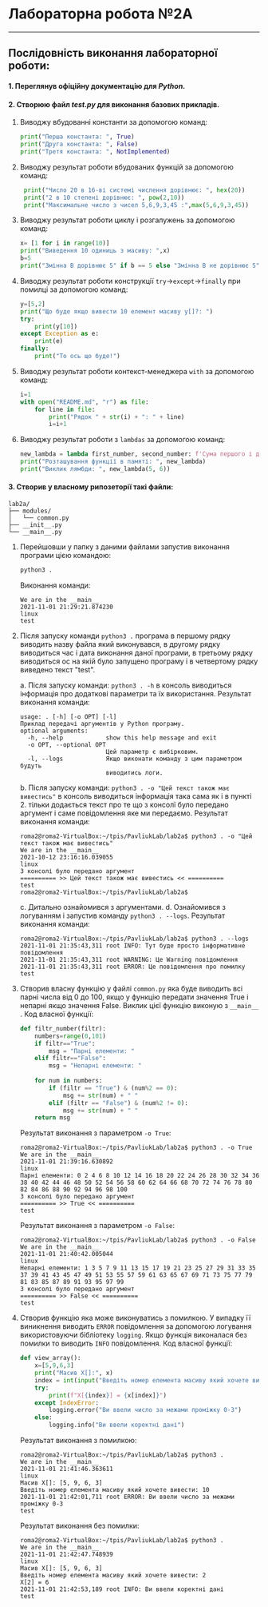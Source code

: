 
# **Лабораторна робота №2А**
---
## Послідовність виконання лабораторної роботи:
#### 1. Переглянув офіційну документацію для ***Python***.
#### 2. Створюю файл ***test.py*** для виконання базових прикладів.
1. Виводжу вбудованні константи за допомогою команд:

    ```python
    print("Перша константа: ", True)
    print("Друга константа: ", False)
    print("Третя константа: ", NotImplemented)
    ```
1. Виводжу результат роботи вбудованих функцій за допомогою команд:
   ```python
    print("Число 20 в 16-ві системі числення дорівнює: ", hex(20))
    print("2 в 10 степені дорівнює: ", pow(2,10))
    print("Максимальне число з чисел 5,6,9,3,45 :",max(5,6,9,3,45))
    ```
1. Виводжу результат роботи циклу і розгалужень за допомогою команд:
    ```python
    x= [1 for i in range(10)]
    print("Виведення 10 одиниць з масиву: ",x)
    b=5
    print("Змінна B дорівнює 5" if b == 5 else "Змінна B не дорівнює 5")
    ```
1. Виводжу результат роботи конструкції `try`->`except`->`finally` при помилці за допомогою команд:
    ```python
    y=[5,2]
    print("Що буде якщо вивести 10 елемент масиву y[]?: ")
    try:
        print(y[10])
    except Exception as e:
        print(e)
    finally:
        print("То ось що буде!")
    ```
1. Виводжу результат роботи контекст-менеджера `with` за допомогою команд:
    ```python
    i=1
    with open("README.md", "r") as file:
        for line in file:
            print("Рядок " + str(i) + ": " + line)
            i=i+1
    ```
1. Виводжу результат роботи з `lambdas` за допомогою команд:
    ```python
    new_lambda = lambda first_number, second_number: f'Сума першого і другого числа дорівнює {first_number + second_number}'
    print("Розташування функції в памяті: ", new_lambda)
    print("Виклик лямбди: ", new_lambda(5, 6))
    ```
#### 3. Створив у власному рипозеторії такі файли:
   ```text
   lab2a/
   ├── modules/
   │   └── common.py
   ├── __init__.py
   └── __main__.py
   ```
1. Перейшовши у папку з даними файлами запустив виконання програми цією командою:

    ```sh
    python3 .
    ```
    Виконання команди:
    ```text
    We are in the __main__
    2021-11-01 21:29:21.874230
    linux
    test
    ```
1. Після запуску команди `python3 .` програма в першому рядку виводить назву файла який виконувався, в другому рядку виводиться час і дата виконання даної програми, в третьому рядку виводиться ос на якій було запущено програму і в четвертому рядку виведено текст "test".

    a. Після запуску команди: `python3 . -h` в консоль виводиться інформація про додаткові параметри та їх використання. Результат виконання команди:
    ```text
    usage: . [-h] [-o OPT] [-l]
    Приклад передачі аргументів у Python програму.
    optional arguments:
      -h, --help            show this help message and exit
      -o OPT, --optional OPT
                            Цей параметр є вибірковим.
      -l, --logs            Якщо виконати команду з цим параметром будуть
                            виводитись логи.
    ```
    
    b. Після запуску команди: `python3 . -o "Цей текст також має вивестись"` в консоль виводиться інформація така сама як і в пункті 2. тільки додається текст про те що з консолї було передано аргумент і саме повідомлення яке ми передаємо. Результат виконання команди:
    ```text
    roma2@roma2-VirtualBox:~/tpis/PavliukLab/lab2a$ python3 . -o "Цей текст також має вивестись"
    We are in the __main__
    2021-10-12 23:16:16.039055
    linux
    З консолі було передано аргумент
    ========== >> Цей текст також має вивестись << ==========
    test
    roma2@roma2-VirtualBox:~/tpis/PavliukLab/lab2a$ 
    ```
    c. Дитально ознайомився з аргументами.
    d. Ознайомився з логуванням і запустив команду `python3 . --logs`.
    Результат виконання команди:
    ```text
    roma2@roma2-VirtualBox:~/tpis/PavliukLab/lab2a$ python3 . --logs
    2021-11-01 21:35:43,311 root INFO: Тут буде просто інформативне повідомлення
    2021-11-01 21:35:43,311 root WARNING: Це Warning повідомлення
    2021-11-01 21:35:43,311 root ERROR: Це повідомлення про помилку
    test 
    ```
1. Створив власну функцію у файлі `common.py` яка буде виводить всі парні числа від 0 до 100,  якщо у функцію передати значення True і непарні якщо значення False. Виклик цієї функцію виконую з `__main__` .
Код власної функції:
    ```python
    def filtr_number(filtr):
        numbers=range(0,101)
        if filtr=="True":
    	    msg = "Парні елементи: " 
        elif filtr=="False":
    	    msg = "Непарні елементи: "
    	    
        for num in numbers:
        	if (filtr == "True") & (num%2 == 0):
        	    msg += str(num) + " "
        	elif (filtr == "False") & (num%2 != 0):
        	    msg += str(num) + " "
        return msg
    ```
    Результат виконання з параметром `-o True`:
    ```text
    roma2@roma2-VirtualBox:~/tpis/PavliukLab/lab2a$ python3 . -o True
    We are in the __main__
    2021-11-01 21:39:16.630892
    linux
    Парні елементи: 0 2 4 6 8 10 12 14 16 18 20 22 24 26 28 30 32 34 36 38 40 42 44 46 48 50 52 54 56 58 60 62 64 66 68 70 72 74 76 78 80 82 84 86 88 90 92 94 96 98 100 
    З консолі було передано аргумент
    ========== >> True << ==========
    test 
    ```
    Результат виконання з параметром `-o False`:
    ```text
    roma2@roma2-VirtualBox:~/tpis/PavliukLab/lab2a$ python3 . -o False
    We are in the __main__
    2021-11-01 21:40:42.005044
    linux
    Непарні елементи: 1 3 5 7 9 11 13 15 17 19 21 23 25 27 29 31 33 35 37 39 41 43 45 47 49 51 53 55 57 59 61 63 65 67 69 71 73 75 77 79 81 83 85 87 89 91 93 95 97 99 
    З консолі було передано аргумент
    ========== >> False << ==========
    test
    ```
1. Створив функцію яка може виконуватись з помилкою. У випадку її виникнення виводить `ERROR` повідомлення за допомогою логування використовуючи бібліотеку `logging`. Якщо функція виконалася без помилки то виводить `INFO` повідомлення.
Код власної функції:
    ```python
    def view_array():
        x=[5,9,6,3]
        print("Масив X[]:", x)
        index = int(input("Введіть номер елемента масиву який хочете вивести: "))
        try:
        	print(f"X[{index}] = {x[index]}")
        except IndexError:
            logging.error("Ви ввели число за межами проміжку 0-3")
        else:
        	logging.info("Ви ввели коректні дані")
    ```
    Результат виконання з помилкою:
    ```text
    roma2@roma2-VirtualBox:~/tpis/PavliukLab/lab2a$ python3 .
    We are in the __main__
    2021-11-01 21:41:46.363611
    linux
    Масив X[]: [5, 9, 6, 3]
    Введіть номер елемента масиву який хочете вивести: 10
    2021-11-01 21:42:01,711 root ERROR: Ви ввели число за межами проміжку 0-3
    test 
    ```
    Результат виконання без помилки:
    ```text
    roma2@roma2-VirtualBox:~/tpis/PavliukLab/lab2a$ python3 .
    We are in the __main__
    2021-11-01 21:42:47.748939
    linux
    Масив X[]: [5, 9, 6, 3]
    Введіть номер елемента масиву який хочете вивести: 2
    X[2] = 6
    2021-11-01 21:42:53,189 root INFO: Ви ввели коректні дані
    test 
    ```
